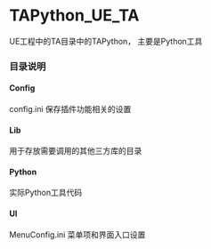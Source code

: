 # TAPython_UE_TA
UE工程中的TA目录中的TAPython， 主要是Python工具

### 目录说明
#### Config
config.ini 保存插件功能相关的设置

#### Lib
用于存放需要调用的其他三方库的目录

#### Python
实际Python工具代码

#### UI
MenuConfig.ini 菜单项和界面入口设置

